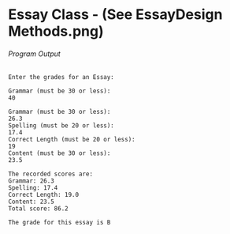 # Essay Class - (See EssayDesign Methods.png)

###### Program Output
```
Enter the grades for an Essay:

Grammar (must be 30 or less):
40

Grammar (must be 30 or less):
26.3
Spelling (must be 20 or less):
17.4
Correct Length (must be 20 or less):
19
Content (must be 30 or less):
23.5

The recorded scores are:
Grammar: 26.3
Spelling: 17.4
Correct Length: 19.0
Content: 23.5
Total score: 86.2

The grade for this essay is B  
```
